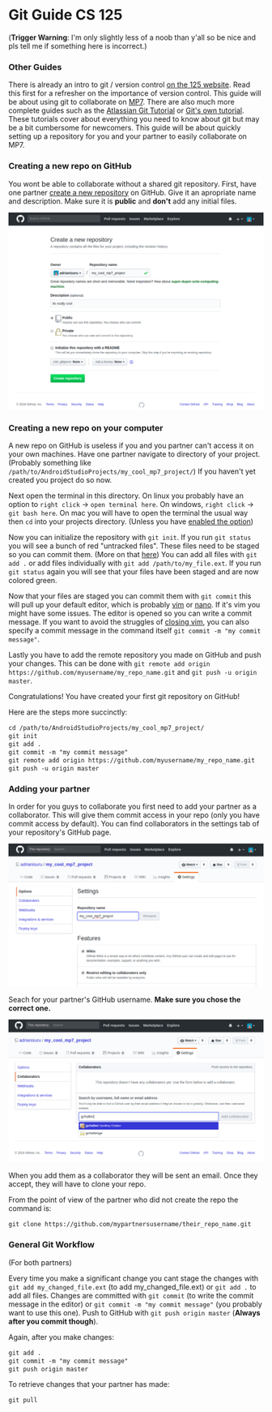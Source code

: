# Git Guide CS 125
(**Trigger Warning**: I'm only slightly less of a noob than y'all so be nice and pls tell me if something here is incorrect.)

### Other Guides
There is already an intro to git / version control [on the 125 website](https://cs125.cs.illinois.edu/MP/setup/git/). Read this first for a refresher on the importance of version control. This guide will be about using git to collaborate on [MP7](https://cs125.cs.illinois.edu/MP/7/). There are also much more complete guides such as the [Atlassian Git Tutorial](https://www.atlassian.com/git/tutorials/what-is-version-control) or [Git's own tutorial](https://git-scm.com/docs/gittutorial). These tutorials cover about everything you need to know about git but may be a bit cumbersome for newcomers. This guide will be about quickly setting up a repository for you and your partner to easily collaborate on MP7.

### Creating a new repo on GitHub
You wont be able to collaborate without a shared git repository.
First, have one partner [create a new repository](https://github.com/new) on GitHub. Give it an apropriate name and description. Make sure it is <b>public</b> and <b>don't</b> add any initial files.

<img src="/img/new_repo.png" alt="new_repo.png"/>

### Creating a new repo on your computer
A new repo on GitHub is useless if you and you partner can't access it on your own machines. Have one partner navigate to directory of your project. (Probably something like `/path/to/AndroidStudioProjects/my_cool_mp7_project/`) If you haven't yet created you project do so now.

Next open the terminal in this directory. On linux you probably have an option to `right click` -> `open terminal here`. On windows, `right click` -> `git bash here`. On mac you will have to open the terminal the usual way then `cd` into your projects directory. (Unless you have [enabled the option](https://lifehacker.com/launch-an-os-x-terminal-window-from-a-specific-folder-1466745514))

Now you can initialize the repository with `git init`. If you run `git status` you will see a bunch of red "untracked files". These files need to be staged so you can commit them. (More on that [here](https://git-scm.com/book/en/v2/Git-Basics-Recording-Changes-to-the-Repository)) You can add all files with `git add .` or add files individually with `git add /path/to/my_file.ext`. If you run `git status` again you will see that your files have been staged and are now colored green.

Now that your files are staged you can commit them with `git commit` this will pull up your default editor, which is probably [vim](https://www.vim.org/) or [nano](https://www.nano-editor.org/). If it's vim you might have some issues. The editor is opened so you can write a commit message. If you want to avoid the struggles of [closing vim](https://itsfoss.com/how-to-exit-vim/), you can also specify a commit message in the command itself `git commit -m "my commit message"`.

Lastly you have to add the remote repository you made on GitHub and push your changes. This can be done with `git remote add origin https://github.com/myusername/my_repo_name.git` and `git push -u origin master`.

Congratulations! You have created your first git repository on GitHub!

Here are the steps more succinctly:
```
cd /path/to/AndroidStudioProjects/my_cool_mp7_project/
git init
git add .
git commit -m "my commit message"
git remote add origin https://github.com/myusername/my_repo_name.git
git push -u origin master
```

### Adding your partner

In order for you guys to collaborate you first need to add your partner as a collaborator. This will give them commit access in your repo (only you have commit access by default). You can find collaborators in the settings tab of your repository's GitHub page.

<img src="/img/find_collaborators.png" alt="find_collaborators.png"/>

Seach for your partner's GitHub username. <b>Make sure you chose the correct one.</b>

<img src="/img/collaborate.png" alt="collaborate.png"/>

When you add them as a collaborator they will be sent an email. Once they accept, they will have to clone your repo.

From the point of view of the partner who did not create the repo the command is:

```
git clone https://github.com/mypartnersusername/their_repo_name.git
```

### General Git Workflow
(For both partners)

Every time you make a significant change you cant stage the changes with `git add my_changed_file.ext` (to add my_changed_file.ext) or `git add .` to add all files. Changes are committed with `git commit` (to write the commit message in the editor) or `git commit -m "my commit message"` (you probably want to use this one). Push to GitHub with `git push origin master` (<b>Always after you commit though</b>).

Again, after you make changes:

```
git add .
git commit -m "my commit message"
git push origin master
```

To retrieve changes that your partner has made:
```
git pull
```
